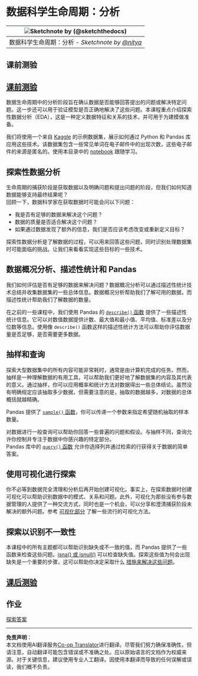 <!--
CO_OP_TRANSLATOR_METADATA:
{
  "original_hash": "2baeafe1db4d58ee5b8ec85db9de728a",
  "translation_date": "2025-09-05T11:33:01+00:00",
  "source_file": "4-Data-Science-Lifecycle/15-analyzing/README.md",
  "language_code": "zh"
}
-->
# 数据科学生命周期：分析

|![ Sketchnote by [(@sketchthedocs)](https://sketchthedocs.dev) ](../../sketchnotes/15-Analyzing.png)|
|:---:|
| 数据科学生命周期：分析 - _Sketchnote by [@nitya](https://twitter.com/nitya)_ |

## 课前测验

## [课前测验](https://ff-quizzes.netlify.app/en/ds/quiz/28)

数据生命周期中的分析阶段旨在确认数据是否能够回答提出的问题或解决特定问题。这一步还可以用于验证模型是否正确地解决了这些问题。本课程重点介绍探索性数据分析（EDA），这是一种定义数据特征和关系的技术，并可用于为建模做准备。

我们将使用一个来自 [Kaggle](https://www.kaggle.com/balaka18/email-spam-classification-dataset-csv/version/1) 的示例数据集，展示如何通过 Python 和 Pandas 库应用这些技术。该数据集包含一些常见单词在电子邮件中的出现次数，这些电子邮件的来源是匿名的。使用本目录中的 [notebook](../../../../4-Data-Science-Lifecycle/15-analyzing/notebook.ipynb) 跟随学习。

## 探索性数据分析

生命周期的捕获阶段是获取数据以及明确问题和提出问题的阶段，但我们如何知道数据能够支持最终结果呢？  
回顾一下，数据科学家在获取数据时可能会问以下问题：
- 我是否有足够的数据来解决这个问题？
- 数据的质量是否适合解决这个问题？
- 如果通过数据发现了额外的信息，我们是否应该考虑改变或重新定义目标？

探索性数据分析是了解数据的过程，可以用来回答这些问题，同时识别处理数据集时可能面临的挑战。让我们来看看实现这些目标的一些技术。

## 数据概况分析、描述性统计和 Pandas
我们如何评估是否有足够的数据来解决问题？数据概况分析可以通过描述性统计技术总结并收集数据集的一些总体信息。数据概况分析帮助我们了解可用的数据，而描述性统计帮助我们了解数据的数量。

在之前的一些课程中，我们使用 Pandas 的 [`describe()` 函数](https://pandas.pydata.org/pandas-docs/stable/reference/api/pandas.DataFrame.describe.html) 提供了一些描述性统计信息。它可以对数值数据提供计数、最大值和最小值、平均值、标准差以及分位数等信息。使用像 `describe()` 函数这样的描述性统计方法可以帮助你评估数据量是否足够，是否需要更多数据。

## 抽样和查询
探索大型数据集中的所有内容可能非常耗时，通常是由计算机完成的任务。然而，抽样是一种理解数据的有用工具，可以帮助我们更好地了解数据集的内容及其代表的意义。通过抽样，你可以应用概率和统计方法对数据得出一些总体结论。虽然没有明确规定应该抽取多少数据，但需要注意的是，抽取的数据越多，对数据的总体概括就越精确。

Pandas 提供了 [`sample()` 函数](https://pandas.pydata.org/pandas-docs/stable/reference/api/pandas.DataFrame.sample.html)，你可以传递一个参数来指定希望随机抽取的样本数量。

对数据进行一般查询可以帮助你回答一些普遍的问题和假设。与抽样不同，查询允许你控制并专注于数据中你感兴趣的特定部分。  
Pandas 库中的 [`query()` 函数](https://pandas.pydata.org/pandas-docs/stable/reference/api/pandas.DataFrame.query.html) 允许你选择列并通过检索的行获得关于数据的简单答案。

## 使用可视化进行探索
你不必等到数据完全清理和分析后再开始创建可视化。事实上，在探索数据时创建可视化可以帮助识别数据中的模式、关系和问题。此外，可视化为那些没有参与数据管理的人提供了一种交流方式，同时也是一个机会，可以分享和澄清捕获阶段未解决的额外问题。参考 [可视化部分](../../../../../../../../../3-Data-Visualization) 了解一些流行的可视化方法。

## 探索以识别不一致性
本课程中的所有主题都可以帮助识别缺失或不一致的值，而 Pandas 提供了一些函数来检查这些问题。[isna() 或 isnull()](https://pandas.pydata.org/pandas-docs/stable/reference/api/pandas.isna.html) 可以检查缺失值。探索这些值为何会出现缺失是一个重要的步骤，这可以帮助你决定采取什么 [措施来解决这些问题](../../../../../../../../../2-Working-With-Data/08-data-preparation/notebook.ipynb)。

## [课后测验](https://ff-quizzes.netlify.app/en/ds/quiz/29)

## 作业

[探索答案](assignment.md)

---

**免责声明**：  
本文档使用AI翻译服务[Co-op Translator](https://github.com/Azure/co-op-translator)进行翻译。尽管我们努力确保准确性，但请注意，自动翻译可能包含错误或不准确之处。应以原始语言的文档作为权威来源。对于关键信息，建议使用专业人工翻译。因使用本翻译而导致的任何误解或误读，我们概不负责。